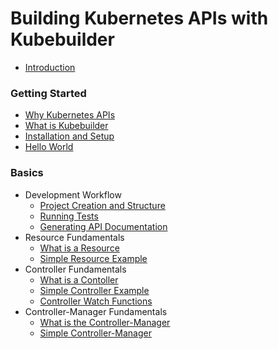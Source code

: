 # Building Kubernetes APIs with Kubebuilder

* [Introduction](README.md)

### Getting Started

* [Why Kubernetes APIs](getting_started/why_kubernetes.md)
* [What is Kubebuilder](getting_started/what_is_kubebuilder.md)
* [Installation and Setup](getting_started/installation_and_setup.md)
* [Hello World](getting_started/hello_world.md)

### Basics

* Development Workflow
  * [Project Creation and Structure](basics/project_creation_and_structure.md)
  * [Running Tests](basics/running_tests.md)
  * [Generating API Documentation](basics/generating_documentation.md)
* Resource Fundamentals
  * [What is a Resource](basics/what_is_a_resource.md)
  * [Simple Resource Example](basics/simple_resource.md)
* Controller Fundamentals
  * [What is a Contoller](basics/what_is_a_controller.md)
  * [Simple Controller Example](basics/simple_controller.md)
  * [Controller Watch Functions](basics/controller_watches.md)
* Controller-Manager Fundamentals
  * [What is the Controller-Manager](basics/what_is_the_controller_manager.md)
  * [Simple Controller-Manager](basics/simple_controller_manager.md)
